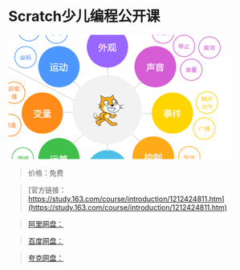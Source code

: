 # Scratch少儿编程公开课

![img](../../../assets/study163/free/bbb5a0d50c2c43d1b07c0e0ec7077591.png)

> 价格：免费

> [官方链接：https://study.163.com/course/introduction/1212424811.htm](https://study.163.com/course/introduction/1212424811.htm)

> [阿里网盘：]()

> [百度网盘：]()

> [夸克网盘：]()
